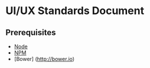 # UI/UX Standards Document

Prerequisites
---
* [Node](http://nodejs.org)
* [NPM](http://npmjs.com)
* [Bower] (http://bower.io)

